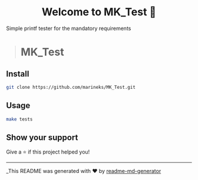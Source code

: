 <h1 align="center">Welcome to MK_Test 👋</h1>
<p>Simple printf tester for the mandatory requirements</p>

> # MK_Test

## Install

```sh
git clone https://github.com/marineks/MK_Test.git
```

## Usage

```sh
make tests
```

## Show your support

Give a ⭐️ if this project helped you!

***
_This README was generated with ❤️ by [readme-md-generator](https://github.com/kefranabg/readme-md-generator)